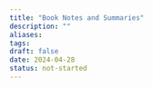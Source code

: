 ```yaml
---
title: "Book Notes and Summaries"
description: ""
aliases: 
tags:
draft: false
date: 2024-04-28
status: not-started
---
```

